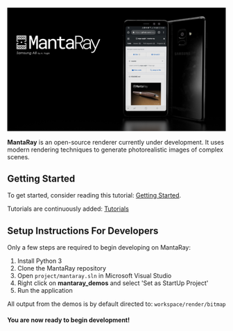 ![Alt text](docs/public/banners/mantaray_banner_v3.png?raw=true)


**MantaRay** is an open-source renderer currently under development. It uses modern rendering techniques to generate photorealistic images of complex scenes.

## Getting Started

To get started, consider reading this tutorial: [Getting Started](https://github.com/ange-yaghi/manta-ray/blob/master/docs/public/tutorials/1_getting_started/1_getting_started.md).

Tutorials are continuously added: [Tutorials](https://github.com/ange-yaghi/manta-ray/blob/master/docs/public/tutorials/all_tutorials.md)
 
## Setup Instructions For Developers

Only a few steps are required to begin developing on MantaRay:
1. Install Python 3
2. Clone the MantaRay repository
3. Open ```project/mantaray.sln``` in Microsoft Visual Studio
4. Right click on **mantaray_demos** and select 'Set as StartUp Project'
5. Run the application

All output from the demos is by default directed to: ```workspace/render/bitmap```

#### You are now ready to begin development!
